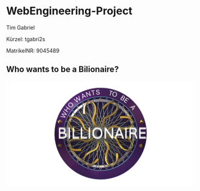 # WebEngineering-Project


Tim Gabriel


Kürzel: tgabri2s


MatrikelNR: 9045489

## Who wants to be a Bilionaire?
![alt text](resources/index.d/images/Logo.png)
